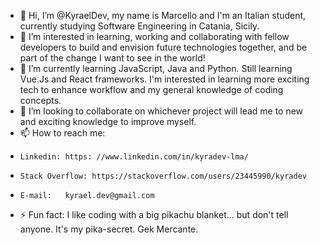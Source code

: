- 👋 Hi, I’m @KyraelDev, my name is Marcello and I'm an Italian student, currently studying Software Engineering in Catania, Sicily.
- 👀 I’m interested in learning, working and collaborating with fellow developers to build and envision future technologies together, and be part of the change I want to see in the world!
- 🌱 I’m currently learning JavaScript, Java and Python. Still learning Vue.Js and React frameworks. I'm interested in learning more exciting tech to enhance workflow and my general knowledge of coding concepts.
- 💞️ I’m looking to collaborate on whichever project will lead me to new and exciting knowledge to improve myself.
- 📫 How to reach me:
-     Linkedin: https: //www.linkedin.com/in/kyradev-lma/
-     Stack Overflow: https://stackoverflow.com/users/23445990/kyradev
-     E-mail:   kyrael.dev@gmail.com
- ⚡ Fun fact: I like coding with a big pikachu blanket... but don't tell anyone. It's my pika-secret. Gek Mercante.
